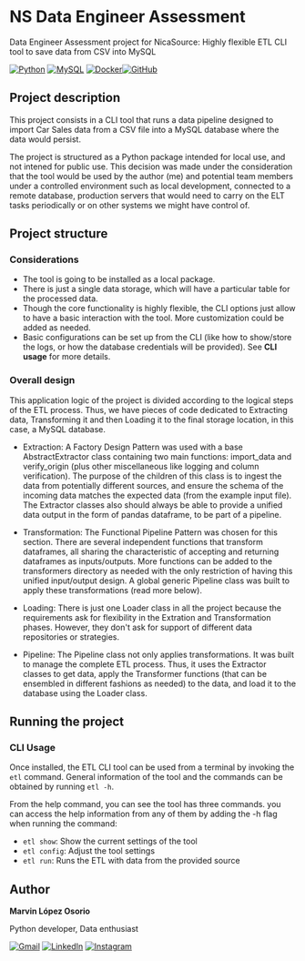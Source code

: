 # NS Data Engineer Assessment
Data Engineer Assessment project for NicaSource: Highly flexible ETL CLI tool to save data from CSV into MySQL

[![Python](https://img.shields.io/badge/python-3670A0?style=for-the-badge&logo=python&logoColor=ffdd54)](https://www.python.org/) [![MySQL](https://img.shields.io/badge/mysql-%2300f.svg?style=for-the-badge&logo=mysql&logoColor=white)](https://www.mysql.com/) [![Docker](https://img.shields.io/badge/docker-%230db7ed.svg?style=for-the-badge&logo=docker&logoColor=white)](https://www.docker.com/)[![GitHub](https://img.shields.io/badge/github-%23121011.svg?style=for-the-badge&logo=github&logoColor=white)](https://www.github.com/) 

## Project description
This project consists in a CLI tool that runs a data pipeline designed to import Car Sales data from a CSV file into a MySQL database where the data would persist. 

The project is structured as a Python package intended for local use, and not intened for public use. This decision was made under the consideration that the tool would be used by the author (me) and potential team members under a controlled environment such as local development, connected to a remote database, production servers that would need to carry on the ELT tasks periodically or on other systems we might have control of. 


## Project structure
### Considerations
- The tool is going to be installed as a local package.
- There is just a single data storage, which will have a particular table for the processed data.
- Though the core functionality is highly flexible, the CLI options just allow to have a basic interaction with the tool. More customization could be added as needed.
- Basic configurations can be set up from the CLI (like how to show/store the logs, or how the database credentials will be provided). See **CLI usage** for more details.

### Overall design
This application logic of the project is divided according to the logical steps of the ETL process. Thus, we have pieces of code dedicated to Extracting data, Transforming it and then Loading it to the final storage location, in this case, a MySQL database. 

- Extraction: A Factory Design Pattern was used with a base AbstractExtractor class containing two main functions: import_data and verify_origin (plus other miscellaneous like logging and column verification). The purpose of the children of this class is to ingest the data from potentially different sources, and ensure the schema of the incoming data matches the expected data (from the example input file). The Extractor classes also should always be able to provide a unified data output in the form of pandas dataframe, to be part of a pipeline.

- Transformation: The Functional Pipeline Pattern was chosen for this section. There are several independent functions that transform dataframes, all sharing the characteristic of accepting and returning dataframes as inputs/outputs. More functions can be added to the transformers directory as needed with the only restriction of having this unified input/output design. A global generic Pipeline class was built to apply these transformations (read more below).

- Loading: There is just one Loader class in all the project because the requirements ask for flexibility in the Extration and Transformation phases. However, they don't ask for support of different data repositories or strategies.

- Pipeline: The Pipeline class not only applies transformations. It was  built to manage the complete ETL process. Thus, it uses the Extractor classes to get data, apply the Transformer functions (that can be ensembled in different fashions as needed) to the data, and load it to the database using the Loader class.

## Running the project
### CLI Usage
Once installed, the ETL CLI tool can be used from a terminal by invoking the `etl` command. General information of the tool and the commands can be obtained by running `etl -h`.

From the help command, you can see the tool has three commands. you can access the help information from any of them by adding the -h flag when running the command:
- `etl show`: Show the current settings of the tool
- `etl config`: Adjust the tool settings
- `etl run`: Runs the ETL with data from the provided source

## Author
**Marvin López Osorio**

Python developer, Data enthusiast

[![Gmail](https://img.shields.io/badge/Gmail-D14836?style=for-the-badge&logo=gmail&logoColor=white)](mailto:majoloso97@gmail.com) [![LinkedIn](https://img.shields.io/badge/linkedin-%230077B5.svg?style=for-the-badge&logo=linkedin&logoColor=white)](https://www.linkedin.com/in/marvin-l%C3%B3pez-osorio-a723336a/) [![Instagram](https://img.shields.io/badge/Instagram-%23E4405F.svg?style=for-the-badge&logo=Instagram&logoColor=white)](https://www.instagram.com/marvinlopez97/)